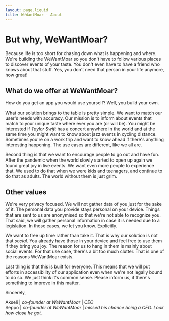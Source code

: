 ```yaml
---
layout: page.liquid
title: WeWantMoar - About
---
```


# But why, WeWantMoar?

Because life is too short for chasing down what is happening and where. We're building the WeWantMoar so you
don't have to follow various places to discover events of your taste. You don't even have to have a
friend who knows about that stuff. Yes, you don't need that person in your life anymore, how great!

## What do we offer at WeWantMoar?

How do you get an app you would use yourself? Well, you build your own.

What our solution brings to the table is pretty simple. We want to match our user's needs with accuracy.
Our mission is to inform about events that match to your unique taste where ever you are (or will be). You
might be interested if *Taylor Swift* has a concert anywhere in the world and at the same time you
might want to know about jazz events in cycling distance. Sometimes you're on a work trip and want to know ahead if
there's anything interesting happening. The use cases are different, like we all are.

Second thing is that we want to encourage people to go out and have fun. After the pandemic when the
world slowly started to open up again we found great joy in live events. We want even more people to
experience that. We used to do that when we were kids and teenagers, and continue to do that as adults. The world
without them is just grim.

## Other values

We're very privacy focused. We will not gather data of you just for the sake of it. The personal data you
provide stays personal on your device. Things that are sent to us are anonymised so that we're not able
to recognize you. That said, we will gather personal information in case it is needed due to a legislation.
In those cases, we let you know. Explicitly.

We want to free up time rather than take it. That is why our solution is not that *social*. You
already have those in your device and feel free to use them if they bring you joy. The reason for us to hang in
them is mainly about social events. For that use case, there's a bit too much clutter. That is one of the
reasons WeWantMoar exists.

Last thing is that this is built for everyone. This means that we will put efforts in accessibility of our application
even when we're not legally bound to do so. We just think it's common sense. Please inform us, if there's something to
improve in this matter.

Sincerely,

Akseli | *co-founder at WeWantMoar* | *CEO*  \
Seppo | *co-founder at WeWantMoar* | *missed his chance being a CEO. Look how close he got.*
